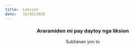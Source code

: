 ```yaml
---
title:  Leksion
date:   15/03/2020
---
```


### <center>Araramiden mi pay daytoy nga liksion</center>
<center>Sublianan yon to</center>